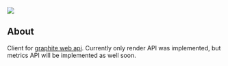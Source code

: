 <div class="badges">
    <a href="https://travis-ci.org/lorehov/graphite-api-client">
        <img src="https://travis-ci.org/lorehov/graphite-api-client.svg?branch=master">
    </a>
</div>


## About

Client for [graphite web api](http://graphite-api.readthedocs.io/en/latest/api.html). Currently only render API was implemented,
but metrics API will be implemented as well soon.
